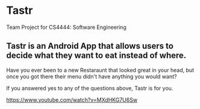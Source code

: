 # Tastr
Team Project for CS4444: Software Engineering

## Tastr is an Android App that allows users to decide what they want to eat instead of where.
Have you ever been to a new Restaraunt that looked great in your head, but once you got there their menu didn't have anything you would want? 

If you answered yes to any of the questions above, Tastr is for you.


https://www.youtube.com/watch?v=MXdHKG7U6Sw
